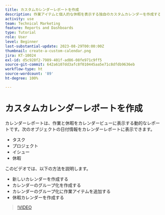 ```yaml
---
title: カスタムカレンダーレポートを作成
description: 作業アイテムと個人的な休暇を表示する独自のカスタムカレンダーを作成する方法について説明します。
activity: use
team: Technical Marketing
feature: Reports and Dashboards
type: Tutorial
role: User
level: Beginner
last-substantial-update: 2023-08-29T00:00:00Z
thumbnail: create-a-custom-calendar.png
jira: KT-10024
exl-id: d5c928f2-7989-401f-ad86-08fe971c9ff5
source-git-commit: 642a6107dd3afc8f010445aa5e71c8dfdb9636eb
workflow-type: ht
source-wordcount: '89'
ht-degree: 100%

---
```


# カスタムカレンダーレポートを作成

カレンダーレポートは、作業と休暇をカレンダービューに表示する動的なレポートです。次のオブジェクトの日付情報をカレンダーレポートに表示できます。

* タスク
* プロジェクト
* イシュー
* 休暇

このビデオでは、以下の方法を説明します。

* 新しいカレンダーを作成する
* カレンダーのグループ化を作成する
* カレンダーのグループ化に作業アイテムを追加する
* 休暇カレンダーを作成する

>[!VIDEO](https://video.tv.adobe.com/v/3423482/?quality=12&learn=on)

